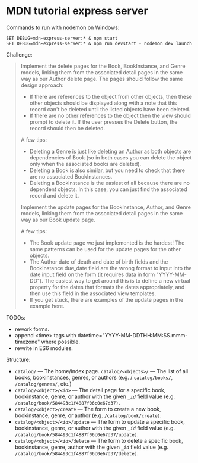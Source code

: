 # MDN tutorial express server

Commands to run with nodemon on Windows:

    SET DEBUG=mdn-express-server:* & npm start
    SET DEBUG=mdn-express-server:* & npm run devstart - nodemon dev launch

Challenge:

> Implement the delete pages for the Book, BookInstance, and Genre models, linking them from the associated detail pages in the same way as our Author delete page. The pages should follow the same design approach:  
>- If there are references to the object from other objects, then these other objects should be displayed along with a note that this record can't be deleted until the listed objects have been deleted.  
>- If there are no other references to the object then the view should prompt to delete it. If the user presses the Delete button, the record should then be deleted.
>
>A few tips:  
>- Deleting a Genre is just like deleting an Author as both objects are dependencies of Book (so in both cases you can delete the object only when the associated books are deleted).
>- Deleting a Book is also similar, but you need to check that there are no associated BookInstances.
>- Deleting a BookInstance is the easiest of all because there are no dependent objects. In this case, you can just find the associated record and delete it.
>
>Implement the update pages for the BookInstance, Author, and Genre models, linking them from the associated detail pages in the same way as our Book update page.
>
>A few tips:
>- The Book update page we just implemented is the hardest! The same patterns can be used for the update pages for the other objects.
>- The Author date of death and date of birth fields and the BookInstance due_date field are the wrong format to input into the date input field on the form (it requires data in form "YYYY-MM-DD"). The easiest way to get around this is to define a new virtual property for the dates that formats the dates appropriately, and then use this field in the associated view templates.
>- If you get stuck, there are examples of the update pages in the example here.



TODOs:
- rework forms.
- append &lt;time&gt; tags with datetime="YYYY-MM-DDTHH:MM:SS.mmm-timezone" where possible.
- rewrite in ES6 modules.


Structure:
- `catalog/` — The home/index page.
`catalog/<objects>/` — The list of all books, bookinstances, genres, or authors (e.g. / `catalog/books/`, `/catalog/genres/`, etc.)
- <code>catalog/&lt;object&gt;/<em>&lt;id&gt;</em></code> — The detail page for a specific book, bookinstance, genre, or author with the given <code><em>_id</em></code> field value (e.g. `/catalog/book/584493c1f4887f06c0e67d37)`.
- `catalog/<object>/create` — The form to create a new book, bookinstance, genre, or author (e.g. <code>/catalog/book/create)</code>.
- <code>catalog/&lt;object&gt;/<em>&lt;id&gt;</em>/update</code> — The form to update a specific book, bookinstance, genre, or author with the given <code><em>_id</em></code> field value (e.g. `/catalog/book/584493c1f4887f06c0e67d37/update)`.
- <code>catalog/&lt;object&gt;/<em>&lt;id&gt;</em>/delete</code> — The form to delete a specific book, bookinstance, genre, author with the given <code><em>_id</em></code> field value (e.g. <code>/catalog/book/584493c1f4887f06c0e67d37/delete)</code>.